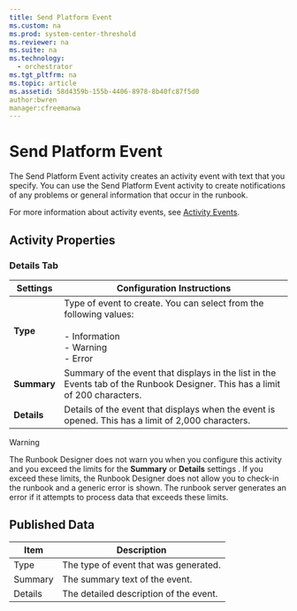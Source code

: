 ```yaml
---
title: Send Platform Event
ms.custom: na
ms.prod: system-center-threshold
ms.reviewer: na
ms.suite: na
ms.technology: 
  - orchestrator
ms.tgt_pltfrm: na
ms.topic: article
ms.assetid: 58d4359b-155b-4406-8978-8b40fc87f5d0
author:bwren
manager:cfreemanwa
---
```

# Send Platform Event
The Send Platform Event activity creates an activity event with text that you specify. You can use the Send Platform Event activity to create notifications of any problems or general information that occur in the runbook.  
  
For more information about activity events, see [Activity Events](../../orch/manage/Activity-Events.md).  
  
## Activity Properties  
  
### Details Tab  
  
|Settings|Configuration Instructions|  
|------------|------------------------------|  
|**Type**|Type of event to create.  You can select from the following values:<br /><br />-   Information<br />-   Warning<br />-   Error|  
|**Summary**|Summary of the event that displays in the list in the Events tab of the Runbook Designer. This has a limit of 200 characters.|  
|**Details**|Details of the event that displays when the event is opened. This has a limit of 2,000 characters.|  
  
> [!WARNING]  
> The Runbook Designer does not warn you when you configure this activity and you exceed the limits for the **Summary** or **Details** settings . If you exceed these limits, the Runbook Designer does not allow you to check\-in the runbook and a generic error is shown. The runbook server generates an error if it attempts to process data that exceeds these limits.  
  
## Published Data  
  
|Item|Description|  
|--------|---------------|  
|Type|The type of event that was generated.|  
|Summary|The summary text of the event.|  
|Details|The detailed description of the event.|  
  
